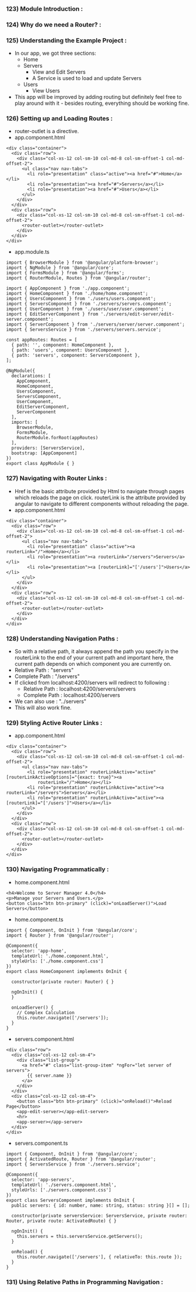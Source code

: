 ### 123) Module Introduction :

### 124) Why do we need a Router? :

### 125) Understanding the Example Project :
- In our app, we got three sections:
    - Home
    - Servers
        - View and Edit Servers
        - A Service is used to load and update Servers
    - Users
        - View Users
- This app will be improved by adding routing but definitely feel free to play around with it - besides routing, everything should be working fine.

### 126) Setting up and Loading Routes :
- router-outlet is a directive.
- app.component.html
```
<div class="container">
  <div class="row">
    <div class="col-xs-12 col-sm-10 col-md-8 col-sm-offset-1 col-md-offset-2">
      <ul class="nav nav-tabs">
        <li role="presentation" class="active"><a href="#">Home</a></li>
        <li role="presentation"><a href="#">Servers</a></li>
        <li role="presentation"><a href="#">Users</a></li>
      </ul>
    </div>
  </div>
  <div class="row">
    <div class="col-xs-12 col-sm-10 col-md-8 col-sm-offset-1 col-md-offset-2">
      <router-outlet></router-outlet>
    </div>
  </div>
</div>
```
- app.module.ts
```
import { BrowserModule } from '@angular/platform-browser';
import { NgModule } from '@angular/core';
import { FormsModule } from '@angular/forms';
import { RouterModule, Routes } from '@angular/router';

import { AppComponent } from './app.component';
import { HomeComponent } from './home/home.component';
import { UsersComponent } from './users/users.component';
import { ServersComponent } from './servers/servers.component';
import { UserComponent } from './users/user/user.component';
import { EditServerComponent } from './servers/edit-server/edit-server.component';
import { ServerComponent } from './servers/server/server.component';
import { ServersService } from './servers/servers.service';

const appRoutes: Routes = [
  { path: '', component: HomeComponent },
  { path: 'users', component: UsersComponent },
  { path: 'servers', component: ServersComponent },
];

@NgModule({
  declarations: [
    AppComponent,
    HomeComponent,
    UsersComponent,
    ServersComponent,
    UserComponent,
    EditServerComponent,
    ServerComponent
  ],
  imports: [
    BrowserModule,
    FormsModule,
    RouterModule.forRoot(appRoutes)
  ],
  providers: [ServersService],
  bootstrap: [AppComponent]
})
export class AppModule { }
```

### 127) Navigating with Router Links :
- Href is the basic attribute provided by Html to navigate through pages which reloads the page on click. routerLink is the attribute provided by angular to navigate to different components without reloading the page.
- app.component.html
```
<div class="container">
  <div class="row">
    <div class="col-xs-12 col-sm-10 col-md-8 col-sm-offset-1 col-md-offset-2">
      <ul class="nav nav-tabs">
        <li role="presentation" class="active"><a routerLink="/">Home</a></li>
        <li role="presentation"><a routerLink="/servers">Servers</a></li>
        <li role="presentation"><a [routerLink]="['/users']">Users</a></li>
      </ul>
    </div>
  </div>
  <div class="row">
    <div class="col-xs-12 col-sm-10 col-md-8 col-sm-offset-1 col-md-offset-2">
      <router-outlet></router-outlet>
    </div>
  </div>
</div>
```

### 128) Understanding Navigation Paths :
- So with a relative path, it always append the path you specify in the routerLink to the end of your current path and important here, the current path depends on which component you are currently on.
- Relative Path : "servers"
- Complete Path : "/servers"
- If clicked from localhost:4200/servers will redirect to following :
    - Relative Path : localhost:4200/servers/servers
    - Complete Path : localhost:4200/servers
- We can also use : "../servers"
- This will also work fine.

### 129) Styling Active Router Links :
- app.component.html
```
<div class="container">
  <div class="row">
    <div class="col-xs-12 col-sm-10 col-md-8 col-sm-offset-1 col-md-offset-2">
      <ul class="nav nav-tabs">
        <li role="presentation" routerLinkActive="active" [routerLinkActiveOptions]="{exact: true}"><a
            routerLink="/">Home</a></li>
        <li role="presentation" routerLinkActive="active"><a routerLink="/servers">Servers</a></li>
        <li role="presentation" routerLinkActive="active"><a [routerLink]="['/users']">Users</a></li>
      </ul>
    </div>
  </div>
  <div class="row">
    <div class="col-xs-12 col-sm-10 col-md-8 col-sm-offset-1 col-md-offset-2">
      <router-outlet></router-outlet>
    </div>
  </div>
</div>
```

### 130) Navigating Programmatically :
- home.component.html
```
<h4>Welcome to Server Manager 4.0</h4>
<p>Manage your Servers and Users.</p>
<button class="btn btn-primary" (click)="onLoadServer()">Load Servers</button>
```
- home.component.ts
```
import { Component, OnInit } from '@angular/core';
import { Router } from '@angular/router';

@Component({
  selector: 'app-home',
  templateUrl: './home.component.html',
  styleUrls: ['./home.component.css']
})
export class HomeComponent implements OnInit {

  constructor(private router: Router) { }

  ngOnInit() {
  }

  onLoadServer() {
    // Complex Calculation
    this.router.navigate(['/servers']);
  }
}
```
- servers.component.html
```
<div class="row">
  <div class="col-xs-12 col-sm-4">
    <div class="list-group">
      <a href="#" class="list-group-item" *ngFor="let server of servers">
        {{ server.name }}
      </a>
    </div>
  </div>
  <div class="col-xs-12 col-sm-4">
    <button class="btn btn-primary" (click)="onReload()">Reload Page</button>
    <app-edit-server></app-edit-server>
    <hr>
    <app-server></app-server>
  </div>
</div>
```
- servers.component.ts
```
import { Component, OnInit } from '@angular/core';
import { ActivatedRoute, Router } from '@angular/router';
import { ServersService } from './servers.service';

@Component({
  selector: 'app-servers',
  templateUrl: './servers.component.html',
  styleUrls: ['./servers.component.css']
})
export class ServersComponent implements OnInit {
  public servers: { id: number, name: string, status: string }[] = [];

  constructor(private serversService: ServersService, private router: Router, private route: ActivatedRoute) { }

  ngOnInit() {
    this.servers = this.serversService.getServers();
  }

  onReload() {
    this.router.navigate(['/servers'], { relativeTo: this.route });
  }
}
```

### 131) Using Relative Paths in Programming Navigation :
